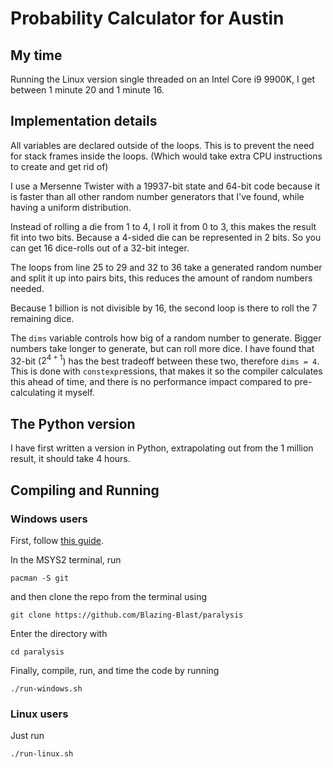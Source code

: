 # Probability Calculator for Austin

## My time

Running the Linux version single threaded on an Intel Core i9 9900K, I get between 1 minute 20 and 1 minute 16.

## Implementation details

All variables are declared outside of the loops. This is to prevent the need for stack frames inside the loops.
(Which would take extra CPU instructions to create and get rid of)

I use a Mersenne Twister with a 19937-bit state and 64-bit code
because it is faster than all other random number generators that I've found, while having a uniform distribution.

Instead of rolling a die from 1 to 4, I roll it from 0 to 3, this makes the result fit into two bits.
Because a 4-sided die can be represented in 2 bits. So you can get 16 dice-rolls out of a 32-bit integer.

The loops from line 25 to 29 and 32 to 36 take a generated random number and split it up into pairs bits, this reduces the amount of random numbers needed.

Because 1 billion is not divisible by 16, the second loop is there to roll the 7 remaining dice.

The `dims` variable controls how big of a random number to generate. Bigger numbers take longer to generate, but can roll more dice.
I have found that 32-bit ($2^{4+1}$) has the best tradeoff between these two, therefore `dims = 4`.
This is done with `constexpr`essions, that makes it so the compiler calculates this ahead of time,
and there is no performance impact compared to pre-calculating it myself.

## The Python version

I have first written a version in Python, extrapolating out from the 1 million result, it should take 4 hours.

## Compiling and Running

### Windows users

First, follow [this guide](https://www.msys2.org/).

In the MSYS2 terminal, run

    pacman -S git

and then clone the repo from the terminal using

    git clone https://github.com/Blazing-Blast/paralysis

Enter the directory with

    cd paralysis

Finally, compile, run, and time the code by running

    ./run-windows.sh

### Linux users

Just run

    ./run-linux.sh
